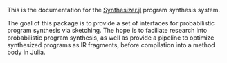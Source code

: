 This is the documentation for the [Synthesizer.jl](https://github.com/femtomc/Synthesizer.jl) program synthesis system.

The goal of this package is to provide a set of interfaces for probabilistic program synthesis via sketching. The hope is to faciliate research into probabilistic program synthesis, as well as provide a pipeline to optimize synthesized programs as IR fragments, before compilation into a method body in Julia.
